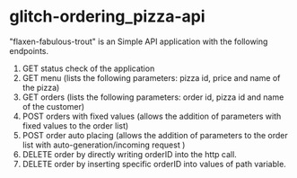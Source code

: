 # glitch-ordering_pizza-api
"flaxen-fabulous-trout" is an Simple API application with the following endpoints.

1. GET status check of the application
2. GET menu (lists the following parameters: pizza id, price and name of the pizza)
3. GET orders (lists the following parameters: order id, pizza id and name of the customer)
4. POST orders with fixed values (allows the addition of parameters with fixed values to the order list)
5. POST order auto placing (allows the addition of parameters to the order list with auto-generation/incoming request )
6. DELETE order by directly writing orderID into the http call.
7. DELETE order by inserting specific orderID into values of path variable.
